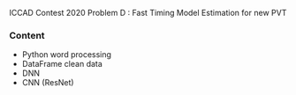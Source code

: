 ICCAD Contest 2020 Problem D
: Fast Timing Model Estimation for new PVT

### Content
* Python word processing
* DataFrame clean data
* DNN 
* CNN (ResNet)
